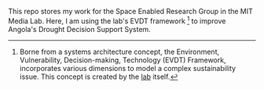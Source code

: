 This repo stores my work for the Space Enabled Research Group in the MIT Media Lab. Here, I am using the lab's EVDT framework [^1] to improve Angola's Drought Decision Support System.
[^1]: Borne from a systems architecture concept, the Environment, Vulnerability, Decision-making, Technology (EVDT) Framework, incorporates various dimensions to model a complex sustainability issue. This concept is created by the [lab](https://www.media.mit.edu/projects/integrated-complex-systems-modeling/overview/) itself.
